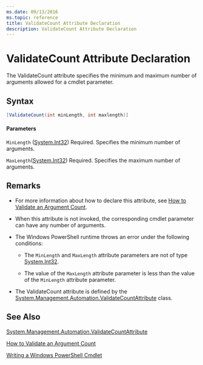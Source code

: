 ```yaml
---
ms.date: 09/13/2016
ms.topic: reference
title: ValidateCount Attribute Declaration
description: ValidateCount Attribute Declaration
---
```

# ValidateCount Attribute Declaration

The ValidateCount attribute specifies the minimum and maximum number of arguments allowed for a cmdlet parameter.

## Syntax

```csharp
[ValidateCount(int minLength, int maxlength)]
```

#### Parameters

`MinLength` ([System.Int32][])
Required. Specifies the minimum number of arguments.

`MaxLength`([System.Int32][])
Required. Specifies the maximum number of arguments.

## Remarks

- For more information about how to declare this attribute, see [How to Validate an Argument Count][].

- When this attribute is not invoked, the corresponding cmdlet parameter can have any number of arguments.

- The Windows PowerShell runtime throws an error under the following conditions:

  - The `MinLength` and `MaxLength` attribute parameters are not of type [System.Int32][].

  - The value of the `MaxLength` attribute parameter is less than the value of the `MinLength` attribute parameter.

- The ValidateCount attribute is defined by the [System.Management.Automation.ValidateCountAttribute][] class.

## See Also

[System.Management.Automation.ValidateCountAttribute][]

[How to Validate an Argument Count][]

[Writing a Windows PowerShell Cmdlet][]

[How to Validate an Argument Count]: how-to-validate-an-argument-count.md
[Writing a Windows PowerShell Cmdlet]: writing-a-windows-powershell-cmdlet.md

[System.Int32]: /dotnet/api/System.Int32
[System.Management.Automation.ValidateCountAttribute]: /dotnet/api/System.Management.Automation.ValidateCountAttribute
